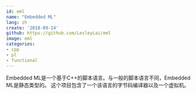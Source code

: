 ```yaml
---
id: eml
name: "Embedded ML"
lang: zh
create: '2018-09-14'
github: https://github.com/LesleyLai/eml
image: eml
categories:
- cpp
- pl
- functional
---
```


Embedded ML是一个基于C++的脚本语言。与一般的脚本语言不同，Embedded ML是静态类型的。
这个项目包含了一个该语言的字节码编译器以及一个虚拟机。

